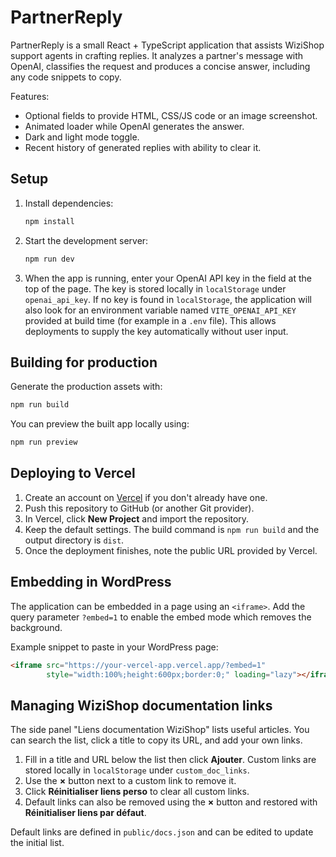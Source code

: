# PartnerReply

PartnerReply is a small React + TypeScript application that assists WiziShop support agents in crafting replies. It analyzes a partner's message with OpenAI, classifies the request and produces a concise answer, including any code snippets to copy.

Features:

- Optional fields to provide HTML, CSS/JS code or an image screenshot.
- Animated loader while OpenAI generates the answer.
- Dark and light mode toggle.
- Recent history of generated replies with ability to clear it.

## Setup

1. Install dependencies:
   ```bash
   npm install
   ```
2. Start the development server:
   ```bash
   npm run dev
   ```
3. When the app is running, enter your OpenAI API key in the field at the top of the page. The key is stored locally in `localStorage` under `openai_api_key`.
   If no key is found in `localStorage`, the application will also look for
   an environment variable named `VITE_OPENAI_API_KEY` provided at build time
   (for example in a `.env` file). This allows deployments to supply the key
   automatically without user input.

## Building for production

Generate the production assets with:
```bash
npm run build
```
You can preview the built app locally using:
```bash
npm run preview
```

## Deploying to Vercel

1. Create an account on [Vercel](https://vercel.com/) if you don't already have one.
2. Push this repository to GitHub (or another Git provider).
3. In Vercel, click **New Project** and import the repository.
4. Keep the default settings. The build command is `npm run build` and the output directory is `dist`.
5. Once the deployment finishes, note the public URL provided by Vercel.

## Embedding in WordPress

The application can be embedded in a page using an `<iframe>`.
Add the query parameter `?embed=1` to enable the embed mode which removes the background.

Example snippet to paste in your WordPress page:

```html
<iframe src="https://your-vercel-app.vercel.app/?embed=1"
        style="width:100%;height:600px;border:0;" loading="lazy"></iframe>
```

## Managing WiziShop documentation links

The side panel "Liens documentation WiziShop" lists useful articles. You can
search the list, click a title to copy its URL, and add your own links.

1. Fill in a title and URL below the list then click **Ajouter**. Custom links
   are stored locally in `localStorage` under `custom_doc_links`.
2. Use the **×** button next to a custom link to remove it.
3. Click **Réinitialiser liens perso** to clear all custom links.
4. Default links can also be removed using the **×** button and restored with
   **Réinitialiser liens par défaut**.

Default links are defined in `public/docs.json` and can be edited to update the
initial list.
